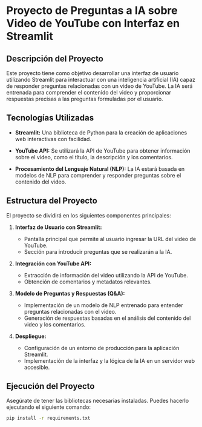 # Proyecto de Preguntas a IA sobre Video de YouTube con Interfaz en Streamlit

## Descripción del Proyecto

Este proyecto tiene como objetivo desarrollar una interfaz de usuario utilizando Streamlit para interactuar con una inteligencia artificial (IA) capaz de responder preguntas relacionadas con un video de YouTube. La IA será entrenada para comprender el contenido del video y proporcionar respuestas precisas a las preguntas formuladas por el usuario.

## Tecnologías Utilizadas

- **Streamlit:** Una biblioteca de Python para la creación de aplicaciones web interactivas con facilidad.

- **YouTube API:** Se utilizará la API de YouTube para obtener información sobre el video, como el título, la descripción y los comentarios.

- **Procesamiento del Lenguaje Natural (NLP):** La IA estará basada en modelos de NLP para comprender y responder preguntas sobre el contenido del video.

## Estructura del Proyecto

El proyecto se dividirá en los siguientes componentes principales:

1. **Interfaz de Usuario con Streamlit:**
   - Pantalla principal que permite al usuario ingresar la URL del video de YouTube.
   - Sección para introducir preguntas que se realizarán a la IA.

2. **Integración con YouTube API:**
   - Extracción de información del video utilizando la API de YouTube.
   - Obtención de comentarios y metadatos relevantes.

3. **Modelo de Preguntas y Respuestas (Q&A):**
   - Implementación de un modelo de NLP entrenado para entender preguntas relacionadas con el video.
   - Generación de respuestas basadas en el análisis del contenido del video y los comentarios.

4. **Despliegue:**
   - Configuración de un entorno de producción para la aplicación Streamlit.
   - Implementación de la interfaz y la lógica de la IA en un servidor web accesible.

## Ejecución del Proyecto

Asegúrate de tener las bibliotecas necesarias instaladas. Puedes hacerlo ejecutando el siguiente comando:

```bash
pip install -r requirements.txt
